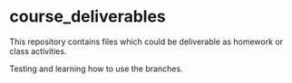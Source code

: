# course_deliverables
This repository contains files which could be deliverable as homework or class activities.

Testing and learning how to use the branches.
